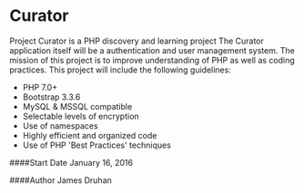 # Curator
Project Curator is a PHP discovery and learning project The Curator application itself will be a authentication and user management system. The mission of this project is to improve understanding of PHP as well as coding practices. This project will include the following guidelines:

- PHP 7.0+
- Bootstrap 3.3.6
- MySQL & MSSQL compatible
- Selectable levels of encryption
- Use of namespaces
- Highly efficient and organized code
- Use of PHP 'Best Practices' techniques

####Start Date
January 16, 2016

####Author
James Druhan
